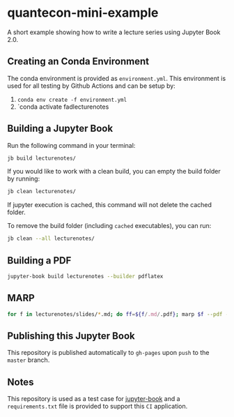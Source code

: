 # quantecon-mini-example

A short example showing how to write a lecture series using Jupyter Book 2.0.

## Creating an Conda Environment

The conda environment is provided as `environment.yml`. This environment is used for all testing by Github Actions and can be setup by:

1. `conda env create -f environment.yml`
2. `conda activate fadlecturenotes

## Building a Jupyter Book

Run the following command in your terminal:

```bash
jb build lecturenotes/
```

If you would like to work with a clean build, you can empty the build folder by running:

```bash
jb clean lecturenotes/
```

If jupyter execution is cached, this command will not delete the cached folder. 

To remove the build folder (including `cached` executables), you can run:

```bash
jb clean --all lecturenotes/
```

## Building a PDF

```bash
jupyter-book build lecturenotes --builder pdflatex
```

## MARP

```bash
for f in lecturenotes/slides/*.md; do ff=${f/.md/.pdf}; marp $f --pdf --allow-local-files -o $ff; done
```

## Publishing this Jupyter Book

This repository is published automatically to `gh-pages` upon `push` to the `master` branch.

## Notes

This repository is used as a test case for [jupyter-book](https://github.com/executablebooks/jupyter-book) and 
a `requirements.txt` file is provided to support this `CI` application.